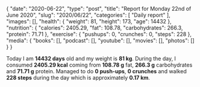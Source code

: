 {
    "date": "2020-06-22",
    "type": "post",
    "title": "Report for Monday 22nd of June 2020",
    "slug": "2020\/06\/22",
    "categories": [
        "Daily report"
    ],
    "images": [],
    "health": {
        "weight": 81,
        "height": 173,
        "age": 14432
    },
    "nutrition": {
        "calories": 2405.29,
        "fat": 108.78,
        "carbohydrates": 266.3,
        "protein": 71.71
    },
    "exercise": {
        "pushups": 0,
        "crunches": 0,
        "steps": 228
    },
    "media": {
        "books": [],
        "podcast": [],
        "youtube": [],
        "movies": [],
        "photos": []
    }
}

Today I am <strong>14432 days</strong> old and my weight is <strong>81 kg</strong>. During the day, I consumed <strong>2405.29 kcal</strong> coming from <strong>108.78 g</strong> fat, <strong>266.3 g</strong> carbohydrates and <strong>71.71 g</strong> protein. Managed to do <strong>0 push-ups</strong>, <strong>0 crunches</strong> and walked <strong>228 steps</strong> during the day which is approximately <strong>0.17 km</strong>.